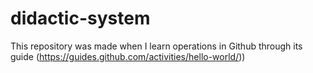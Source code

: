 # didactic-system
This repository was made when I learn operations in Github through its guide (https://guides.github.com/activities/hello-world/))
